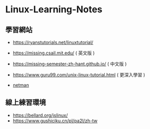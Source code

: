# Linux-Learning-Notes

## 學習網站
* https://ryanstutorials.net/linuxtutorial/
* https://missing.csail.mit.edu/ ( 英文版 )
* https://missing-semester-zh-hant.github.io/ ( 中文版 )
* https://www.guru99.com/unix-linux-tutorial.html ( 更深入學習 )

* [netman](http://www.study-area.org/linux/linuxfr1.htm)

## 線上練習環境
* https://bellard.org/jslinux/
* https://www.gushiciku.cn/pl/pa2l/zh-tw